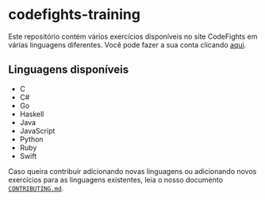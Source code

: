 # codefights-training

Este repositório contém vários exercícios disponíveis no site CodeFights em várias linguagens diferentes. Você pode fazer a sua conta clicando [aqui](https://codefights.com/signup/ep9uk7hzCGLCuxHak/main).

## Linguagens disponíveis

* C
* C#
* Go
* Haskell
* Java
* JavaScript
* Python
* Ruby
* Swift

Caso queira contribuir adicionando novas linguagens ou adicionando novos exercícios para as linguagens existentes, leia o nosso documento [`CONTRIBUTING.md`](https://github.com/daccpucmg/codefights-training/blob/master/CONTRIBUTING.md).

